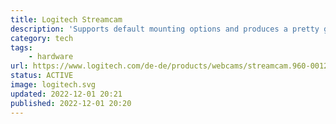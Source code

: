 ```yaml
---
title: Logitech Streamcam
description: 'Supports default mounting options and produces a pretty good Full HD image.'
category: tech
tags:
    - hardware
url: https://www.logitech.com/de-de/products/webcams/streamcam.960-001281.html
status: ACTIVE
image: logitech.svg
updated: 2022-12-01 20:21
published: 2022-12-01 20:20
---
```


